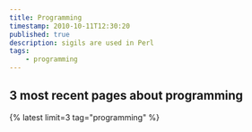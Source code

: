 ```yaml
---
title: Programming
timestamp: 2010-10-11T12:30:20
published: true
description: sigils are used in Perl
tags:
    - programming
---
```


## 3 most recent pages about programming

{% latest limit=3 tag="programming"  %}
